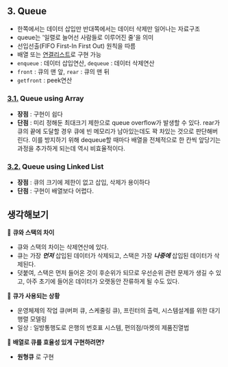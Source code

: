 ## 3. Queue
- 한쪽에서는 데이터 삽입만 반대쪽에서는 데이터 삭제만 일어나는 자료구조
- queue는 '일렬로 늘어선 사람들로 이루어진 줄'을 의미
- 선입선출(FIFO First-In First Out) 원칙을 따름
- 배열 또는 [연결리스트](./../1_linked_list)로 구현 가능
- `enqueue` : 데이터 삽입연산, `dequeue` : 데이터 삭제연산
- `front` : 큐의 맨 앞, `rear` : 큐의 맨 뒤
- `getfront` : peek연산

### [3.1.](./1_queue_using_array) **Queue using Array**
- **장점** : 구현이 쉽다
- **단점** : 미리 정해둔 최대크기 제한으로 queue overflow가 발생할 수 있다. rear가 큐의 끝에 도달할 경우 큐에 빈 메모리가 남아있는데도 꽉 차있는 것으로 판단해버린다. 이를 방지하기 위해 dequeue할 때마다 배열을 전체적으로 한 칸씩 앞당기는 과정을 추가하게 되는데 역시 비효율적이다.

### [3.2.](./2_queue_using_linked_list) **Queue using Linked List**
- **장점** : 큐의 크기에 제한이 없고 삽입, 삭제가 용이하다
- **단점** : 구현이 배열보다 어렵다.

## 생각해보기
:speech_balloon: **큐와 스택의 차이**
- 큐와 스택의 차이는 삭제연산에 있다.
- 큐는 가장 ***먼저*** 삽입된 데이터가 삭제되고, 스택은 가장 ***나중에*** 삽입된 데이터가 삭제된다. 
- 덧붙여, 스택은 먼저 들어온 것이 후순위가 되므로 우선순위 관련 문제가 생길 수 있고, 아주 초기에 들어온 데이터가 오랫동안 잔류하게 될 수도 있다.

:speech_balloon: **큐가 사용되는 상황**
- 운영체제의 작업 큐(버퍼 큐, 스케줄링 큐), 프린터의 출력, 시스템설계를 위한 대기행렬 모델링
- 일상 : 일방통행도로 은행의 번호표 시스템, 편의점/마켓의 제품진열법

:speech_balloon: **배열로 큐를 효율성 있게 구현하려면?**
- **원형큐** 로 구현
